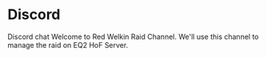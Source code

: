 # Discord
Discord chat
Welcome to Red Welkin Raid Channel.
We'll use this channel to manage the raid on EQ2 HoF Server.
